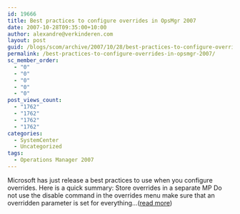 ```yaml
---
id: 19666
title: Best practices to configure overrides in OpsMgr 2007
date: 2007-10-28T09:35:00+10:00
author: alexandre@verkinderen.com
layout: post
guid: /blogs/scom/archive/2007/10/28/best-practices-to-configure-overrides-in-opsmgr-2007.aspx
permalink: /best-practices-to-configure-overrides-in-opsmgr-2007/
sc_member_order:
  - "0"
  - "0"
  - "0"
  - "0"
  - "0"
post_views_count:
  - "1762"
  - "1762"
  - "1762"
  - "1762"
categories:
  - SystemCenter
  - Uncategorized
tags:
  - Operations Manager 2007
---
```

Microsoft has just release a best practices to use when you configure overrides. Here is a quick summary: Store overrides in a separate MP Do not use the disable command in the overrides menu make sure that an overridden parameter is set for everything&#8230;([read more](http://trycatch.be/blogs/scug/archive/2007/10/28/best-practices-to-configure-overrides-in-opsmgr-2007.aspx))<img src="http://trycatch.be/aggbug.aspx?PostID=237" width="1" height="1" />